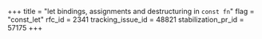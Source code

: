 +++
title = "let bindings, assignments and destructuring in `const fn`"
flag = "const_let"
rfc_id = 2341
tracking_issue_id = 48821
stabilization_pr_id = 57175
+++
